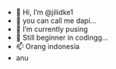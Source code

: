 - 👋 Hi, I’m @jilidke1
- 👀 you can call me dapi...
- 🌱 I’m currently pusing
- 💞️ Still beginner in codingg...
- 📫 Orang indonesia
- anu

<!---
jilidke1/jilidke1 is a ✨ special ✨ repository because its `README.md` (this file) appears on your GitHub profile.
You can click the Preview link to take a look at your changes.
--->
